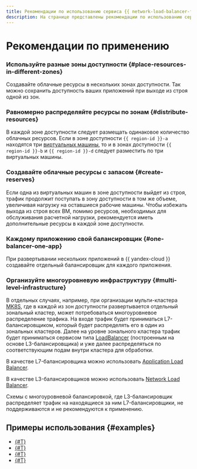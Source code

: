```yaml
---
title: Рекомендации по использованию сервиса {{ network-load-balancer-full-name }}
description: На странице представлены рекомендации по использованию сервиса {{ network-load-balancer-name }}.
---
```


# Рекомендации по применению


### Используйте разные зоны доступности {#place-resources-in-different-zones}

Создавайте облачные ресурсы в нескольких зонах доступности. Так можно сохранить доступность ваших приложений при выходе из строя одной из зон.

### Равномерно распределяйте ресурсы по зонам {#distribute-resources}

В каждой зоне доступности следует размещать одинаковое количество облачных ресурсов. Если в зоне доступности `{{ region-id }}-a` находятся три [виртуальных машины](../../glossary/vm.md), то и в зонах доступности `{{ region-id }}-b` и `{{ region-id }}-d` следует разместить по три виртуальных машины.

### Создавайте облачные ресурсы с запасом {#create-reserves}

Если одна из виртуальных машин в зоне доступности выйдет из строя, трафик продолжит поступать в зону доступности в том же объеме, увеличивая нагрузку на оставшиеся рабочие машины. Чтобы избежать выхода из строя всех ВМ, помимо ресурсов, необходимых для обслуживания расчетной нагрузки, рекомендуется иметь дополнительные ресурсы в каждой зоне доступности. 

### Каждому приложению свой балансировщик {#one-balancer-one-app}

При развертывании нескольких приложений в {{ yandex-cloud }} создавайте отдельный балансировщик для каждого приложения.

### Организуйте многоуровневую инфраструктуру {#multi-level-infrastructure}

В отдельных случаях, например, при организации мульти-кластера [MK8S](../../managed-kubernetes/index.yaml), где в каждой из зон доступности развертывается отдельный зональный кластер, может потребоваться многоуровневое распределение трафика. На входе трафик будет приниматься L7-балансировщиком, который будет распределять его в один из зональных кластеров. Далее на уровне зонального кластера трафик будет приниматься сервисом типа [LoadBalancer](https://kubernetes.io/docs/concepts/services-networking/service/#loadbalancer) (построенным на основе L3-балансировщика) и уже далее распределяться по соответствующим подам внутри кластера для обработки.   

В качестве L7-балансировщика можно использовать [Application Load Balancer](../../network-load-balancer/index.yaml).

В качестве L3-балансировщиков можно использовать [Network Load Balancer](../../application-load-balancer/index.yaml).

Схемы с многоуровневой балансировкой, где L3-балансировщик распределяет трафик на находящиеся за ним L7-балансировщики, не поддерживаются и не рекомендуются к применению.

## Примеры использования {#examples}

* [{#T}](../tutorials/web-service.md)
* [{#T}](../tutorials/route-switcher.md)
* [{#T}](../tutorials/vm-autoscale/index.md)
* [{#T}](../tutorials/migration-from-nlb-to-alb/index.md)
